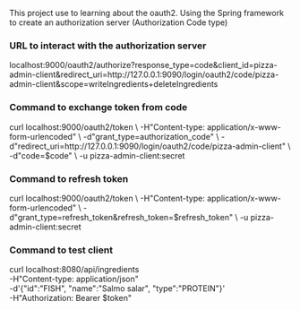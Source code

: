 This project use to learning about the oauth2. Using the Spring framework to create an authorization server (Authorization Code type)


<h3>URL to interact with the authorization server</h3>
localhost:9000/oauth2/authorize?response_type=code&client_id=pizza-admin-client&redirect_uri=http://127.0.0.1:9090/login/oauth2/code/pizza-admin-client&scope=writeIngredients+deleteIngredients

<h3>Command to exchange token from code</h3>
curl localhost:9000/oauth2/token \
-H"Content-type: application/x-www-form-urlencoded" \
-d"grant_type=authorization_code" \
-d"redirect_uri=http://127.0.0.1:9090/login/oauth2/code/pizza-admin-client" \
-d"code=$code" \
-u pizza-admin-client:secret

<h3>Command to refresh token</h3>
curl localhost:9000/oauth2/token \
-H"Content-type: application/x-www-form-urlencoded" \
-d"grant_type=refresh_token&refresh_token=$refresh_token" \
-u pizza-admin-client:secret

<h3> Command to test client</h3>

curl localhost:8080/api/ingredients \
-H"Content-type: application/json" \
-d'{"id":"FISH", "name":"Salmo salar", "type":"PROTEIN"}' \
-H"Authorization: Bearer $token"
